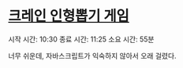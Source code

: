 # [크레인 인형뽑기 게임](https://programmers.co.kr/learn/courses/30/lessons/64061)

시작 시간: 10:30
종료 시간: 11:25
소요 시간: 55분

너무 쉬운데, 자바스크립트가 익숙하지 않아서 오래 걸렸다.
